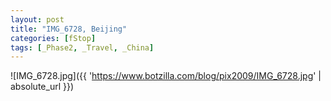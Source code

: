 ```yaml
---
layout: post
title: "IMG_6728, Beijing"
categories: [fStop]
tags: [_Phase2, _Travel, _China]
---
```



![IMG_6728.jpg]({{ 'https://www.botzilla.com/blog/pix2009/IMG_6728.jpg' | absolute_url }})


